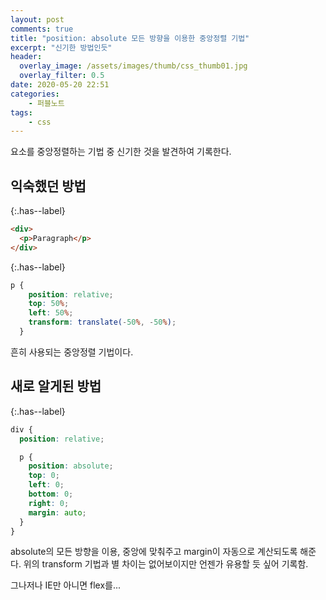 ```yaml
---
layout: post
comments: true
title: "position: absolute 모든 방향을 이용한 중앙정렬 기법"
excerpt: "신기한 방법인듯"
header:
  overlay_image: /assets/images/thumb/css_thumb01.jpg
  overlay_filter: 0.5
date: 2020-05-20 22:51
categories:
    - 퍼블노트
tags:
    - css
---
```

요소를 중앙정렬하는 기법 중 신기한 것을 발견하여 기록한다.

## 익숙했던 방법

{:.has--label}
```html
<div>
  <p>Paragraph</p>
</div>
```

{:.has--label}
```scss
p {
    position: relative;
    top: 50%;
    left: 50%;
    transform: translate(-50%, -50%);
  }
```
흔히 사용되는 중앙정렬 기법이다.

## 새로 알게된 방법

{:.has--label}
```scss
div {
  position: relative;

  p {
    position: absolute;
    top: 0;
    left: 0;
    bottom: 0;
    right: 0;
    margin: auto;
  }
}
```
absolute의 모든 방향을 이용, 중앙에 맞춰주고 margin이 자동으로 계산되도록 해준다. 위의 transform 기법과 별 차이는 없어보이지만 언젠가 유용할 듯 싶어 기록함.

그나저나 IE만 아니면 flex를...